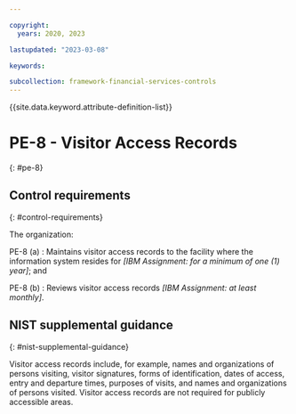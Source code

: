 ```yaml
---

copyright:
  years: 2020, 2023

lastupdated: "2023-03-08"

keywords:

subcollection: framework-financial-services-controls
---
```


{{site.data.keyword.attribute-definition-list}}

               
# PE-8 - Visitor Access Records
{: #pe-8}

## Control requirements
{: #control-requirements}

The organization:

PE-8 (a)
    : Maintains visitor access records to the facility where the information system resides for _[IBM Assignment: for a minimum of one (1) year]_; and

PE-8 (b)
    : Reviews visitor access records _[IBM Assignment: at least monthly]_.

## NIST supplemental guidance
{: #nist-supplemental-guidance}

Visitor access records include, for example, names and organizations of persons visiting, visitor signatures, forms of identification, dates of access, entry and departure times, purposes of visits, and names and organizations of persons visited. Visitor access records are not required for publicly accessible areas.





